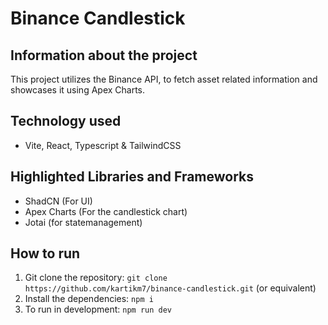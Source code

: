# Binance Candlestick
## Information about the project
This project utilizes the Binance API, to fetch asset related information and showcases it using Apex Charts.

## Technology used
- Vite, React, Typescript & TailwindCSS

## Highlighted Libraries and Frameworks
- ShadCN (For UI)
- Apex Charts (For the candlestick chart)
- Jotai (for statemanagement)

## How to run
1. Git clone the repository:
``` git clone https://github.com/kartikm7/binance-candlestick.git ``` (or equivalent)
2. Install the dependencies:
``` npm i ```
3. To run in development:
``` npm run dev ```